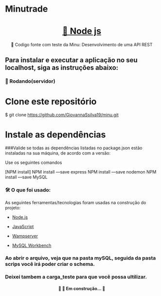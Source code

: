 # Minutrade 

<h1 align="center">
    <a href="https://nodejs.org/en/">🔗 Node js</a>
</h1>
<p align="center">🚀 Codigo fonte com teste da Minu: Desenvolvimento de uma API REST</p>


## Para instalar e executar a aplicação no seu localhost, siga as instruções abaixo:

### 🎲 Rodando(servidor)

# Clone este repositório
$ git clone <https://github.com/GiovannaSsilva19/minu.git>

# Instale as dependências

###Valide se todas as dependências listadas no package.json estão instaladas na sua máquina, de acordo com a versão:

Use os seguintes comandos

[NPM install]
NPM install —save express
NPM install —save nodemon 
NPM install —save MySQL

### 🛠 O que foi usado:

As seguintes ferramentas/tecnologias foram usadas na construção do projeto:

- [Node.js](https://nodejs.org/en/)

- [JavaScript](https://www.javascript.com/)

- [Wampserver](https://www.wampserver.com/en/)

- [MySQL Workbench](https://www.wampserver.com/en/)

### Ao abrir o arquivo, veja que na pasta mySQL, seguida da pasta scrips você irá poder criar o schema.
### Deixei tambem a carga_teste para que você possa ultilizar.

<h4 align="center"> 
	🚧  🚀 Em construção...  🚧
</h4>
